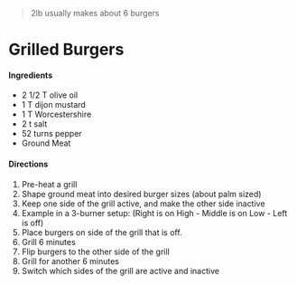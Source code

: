 > 2lb usually makes about 6 burgers

# Grilled Burgers

#### Ingredients

* 2 1/2 T olive oil
* 1 T dijon mustard
* 1 T Worcestershire
* 2 t salt
* 52 turns pepper
* Ground Meat

#### Directions

1. Pre-heat a grill
2. Shape ground meat into desired burger sizes (about palm sized)
3. Keep one side of the grill active, and make the other side inactive
4. Example in a 3-burner setup: (Right is on High - Middle is on Low - Left is off)
5. Place burgers on side of the grill that is off.
6. Grill 6 minutes
7. Flip burgers to the other side of the grill
8. Grill for another 6 minutes
9. Switch which sides of the grill are active and inactive
